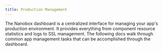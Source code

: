 ```yaml
---
title: Production Management
---
```


The Nanobox dashboard is a centralized interface for managing your app's production environment. It provides everything from component resource statistics and logs to SSL management. The following docs walk through common app management tasks that can be accomplished through the dashboard.
